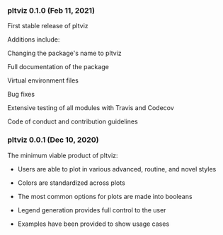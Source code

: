 ### pltviz 0.1.0 (Feb 11, 2021)

First stable release of pltviz

Additions include:

Changing the package's name to pltviz

Full documentation of the package

Virtual environment files

Bug fixes

Extensive testing of all modules with Travis and Codecov

Code of conduct and contribution guidelines

### pltviz 0.0.1 (Dec 10, 2020)

The minimum viable product of pltviz:

- Users are able to plot in various advanced, routine, and novel styles

- Colors are standardized across plots

- The most common options for plots are made into booleans

- Legend generation provides full control to the user

- Examples have been provided to show usage cases
